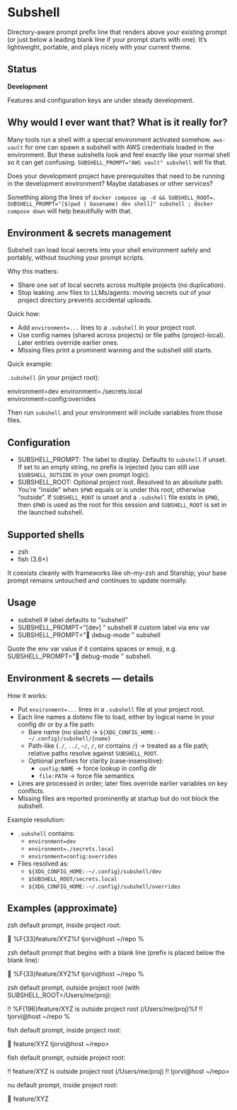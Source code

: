 # Subshell

Directory-aware prompt prefix line that renders above your existing prompt (or just below a leading blank line if your prompt starts with one). It’s lightweight, portable, and plays nicely with your current theme.


## Status

**Development**

Features and configuration keys are under steady development.

## Why would I ever want that? What is it really for?

Many tools run a shell with a special environment activated somehow. `aws-vault` for one can spawn a subshell with AWS credentials loaded in the environment. But these subshells look and feel exactly like your normal shell so it can get confusing.
`SUBSHELL_PROMPT="AWS vault" subshell` will fix that.

Does your development project have prerequisites that need to be running in the development environment? Maybe databases or other services?

Something along the lines of `docker compose up -d && SUBSHELL_ROOT=. SUBSHELL_PROMPT="[$(pwd | basename) dev shell]" subshell ; docker compose down` will help beautifully with that.

## Environment & secrets management

Subshell can load local secrets into your shell environment safely and portably, without touching your prompt scripts.

Why this matters:
- Share one set of local secrets across multiple projects (no duplication).
- Stop leaking .env files to LLMs/agents: moving secrets out of your project directory prevents accidental uploads.

Quick how:
- Add `environment=...` lines to a `.subshell` in your project root.
- Use config names (shared across projects) or file paths (project-local). Later entries override earlier ones.
- Missing files print a prominent warning and the subshell still starts.

Quick example:

`.subshell` (in your project root):

environment=dev
environment=./secrets.local
environment=config:overrides

Then run `subshell` and your environment will include variables from those files.

## Configuration

- SUBSHELL_PROMPT: The label to display. Defaults to `subshell` if unset. If set to an empty string, no prefix is injected (you can still use `$SUBSHELL_OUTSIDE` in your own prompt logic).
- SUBSHELL_ROOT: Optional project root. Resolved to an absolute path. You’re “inside” when `$PWD` equals or is under this root; otherwise “outside”. If `SUBSHELL_ROOT` is unset and a `.subshell` file exists in `$PWD`, then `$PWD` is used as the root for this session and `SUBSHELL_ROOT` is set in the launched subshell.

## Supported shells

- zsh
- fish (3.6+)

It coexists cleanly with frameworks like oh-my-zsh and Starship; your base prompt remains untouched and continues to update normally.

## Usage

- subshell                                 # label defaults to "subshell"
- SUBSHELL_PROMPT="[dev] " subshell        # custom label via env var
- SUBSHELL_PROMPT="🔧 debug-mode " subshell

Quote the env var value if it contains spaces or emoji, e.g. SUBSHELL_PROMPT="🔧 debug-mode " subshell.

## Environment & secrets — details

How it works:
- Put `environment=...` lines in a `.subshell` file at your project root.
- Each line names a dotenv file to load, either by logical name in your config dir or by a file path:
	- Bare name (no slash) → `${XDG_CONFIG_HOME:-~/.config}/subshell/{name}`
	- Path-like (`./`, `../`, `~/`, `/`, or contains `/`) → treated as a file path; relative paths resolve against `SUBSHELL_ROOT`.
	- Optional prefixes for clarity (case-insensitive):
		- `config:NAME` → force lookup in config dir
		- `file:PATH` → force file semantics
- Lines are processed in order; later files override earlier variables on key conflicts.
- Missing files are reported prominently at startup but do not block the subshell.

Example resolution:
- `.subshell` contains:
	- `environment=dev`
	- `environment=./secrets.local`
	- `environment=config:overrides`
- Files resolved as:
	- `${XDG_CONFIG_HOME:-~/.config}/subshell/dev`
	- `$SUBSHELL_ROOT/secrets.local`
	- `${XDG_CONFIG_HOME:-~/.config}/subshell/overrides`

## Examples (approximate)

zsh default prompt, inside project root:

📂 %F{33}feature/XYZ%f
tjorvi@host ~/repo % 

zsh default prompt that begins with a blank line (prefix is placed below the blank line):


📂 %F{33}feature/XYZ%f
tjorvi@host ~/repo % 

zsh default prompt, outside project root (with SUBSHELL_ROOT=/Users/me/proj):

‼️  %F{196}feature/XYZ is outside project root (/Users/me/proj)%f ‼️
tjorvi@host ~/repo % 

fish default prompt, inside project root:

📂 feature/XYZ
tjorvi@host ~/repo> 

fish default prompt, outside project root:

‼️  feature/XYZ is outside project root (/Users/me/proj) ‼️
tjorvi@host ~/repo> 

nu default prompt, inside project root:

📂 feature/XYZ
> 
